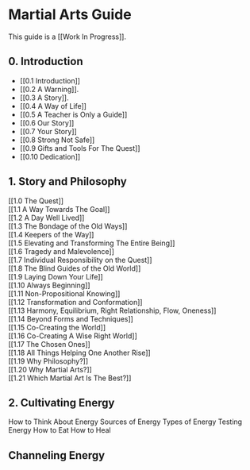 # Martial Arts Guide
This guide is a [[Work In Progress]]. 

## 0. Introduction
- [[0.1 Introduction]]  
- [[0.2 A Warning]]. 
- [[0.3 A Story]]. 
- [[0.4 A Way of Life]]  
- [[0.5 A Teacher is Only a Guide]]  
- [[0.6 Our Story]]  
- [[0.7 Your Story]]  
- [[0.8 Strong Not Safe]]  
- [[0.9 Gifts and Tools For The Quest]]  
- [[0.10 Dedication]]  

## 1. Story and Philosophy
[[1.0 The Quest]]  
[[1.1 A Way Towards The Goal]]  
[[1.2 A Day Well Lived]]  
[[1.3 The Bondage of the Old Ways]]  
[[1.4 Keepers of the Way]]  
[[1.5 Elevating and Transforming The Entire Being]]  
[[1.6 Tragedy and Malevolence]]  
[[1.7 Individual Responsibility on the Quest]]  
[[1.8 The Blind Guides of the Old World]]  
[[1.9 Laying Down Your Life]]  
[[1.10 Always Beginning]]  
[[1.11 Non-Propositional Knowing]]  
[[1.12 Transformation and Conformation]]  
[[1.13 Harmony, Equilibrium, Right Relationship, Flow, Oneness]]  
[[1.14 Beyond Forms and Techniques]]  
[[1.15 Co-Creating the World]]  
[[1.16 Co-Creating A Wise Right World]]  
[[1.17 The Chosen Ones]]  
[[1.18 All Things Helping One Another Rise]]  
[[1.19 Why Philosophy?]]  
[[1.20 Why Martial Arts?]]  
[[1.21 Which Martial Art Is The Best?]]  

## 2. Cultivating Energy
How to Think About Energy
Sources of Energy
Types of Energy
Testing Energy
How to Eat
How to Heal


## Channeling Energy
